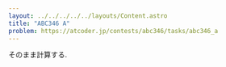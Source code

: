 ```yaml
---
layout: ../../../../../layouts/Content.astro
title: "ABC346 A"
problem: https://atcoder.jp/contests/abc346/tasks/abc346_a
---
```

そのまま計算する.
